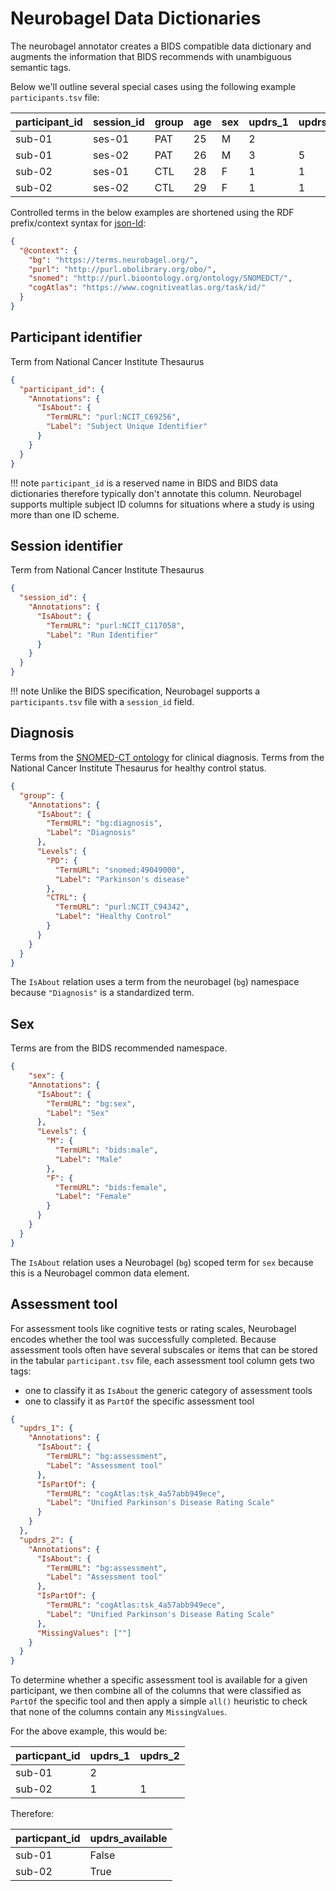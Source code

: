 # Neurobagel Data Dictionaries

The neurobagel annotator creates a BIDS compatible data dictionary
and augments the information that BIDS recommends with 
unambiguous semantic tags.

Below we'll outline several special cases using the following example `participants.tsv` file:

| participant_id | session_id | group | age | sex | updrs_1 | updrs_2 |
|----------------|------------|-------|-----|-----|---------|---------|
| sub-01         | ses-01     | PAT   | 25  | M   | 2       |         |
| sub-01         | ses-02     | PAT   | 26  | M   | 3       | 5       |
| sub-02         | ses-01     | CTL   | 28  | F   | 1       | 1       |
| sub-02         | ses-02     | CTL   | 29  | F   | 1       | 1       |

Controlled terms in the below examples are shortened using the RDF prefix/context
syntax for [json-ld](https://w3c.github.io/json-ld-syntax/#the-context):

```json
{
  "@context": {
    "bg": "https://terms.neurobagel.org/",
    "purl": "http://purl.obolibrary.org/obo/",
    "snomed": "http://purl.bioontology.org/ontology/SNOMEDCT/",
    "cogAtlas": "https://www.cognitiveatlas.org/task/id/"
  }
}
```

## Participant identifier

Term from National Cancer Institute Thesaurus

```json hl_lines="5-6"
{
  "participant_id": {
    "Annotations": {
      "IsAbout": {
        "TermURL": "purl:NCIT_C69256",
        "Label": "Subject Unique Identifier"
      }
    }
  }
}

```

!!! note
    `participant_id` is a reserved name in BIDS and BIDS data dictionaries
    therefore typically don't annotate this column. Neurobagel supports
    multiple subject ID columns for situations where a study is using more than
    one ID scheme.

## Session identifier

Term from National Cancer Institute Thesaurus

```json hl_lines="5-6"
{
  "session_id": {
    "Annotations": {
      "IsAbout": {
        "TermURL": "purl:NCIT_C117058",
        "Label": "Run Identifier"
      }
    }
  }
}

```

!!! note
    Unlike the BIDS specification, Neurobagel supports a `participants.tsv`
    file with a `session_id` field.

## Diagnosis

Terms from the [SNOMED-CT ontology](https://browser.ihtsdotools.org/) for clinical diagnosis.
Terms from the National Cancer Institute Thesaurus for healthy control status.

```json hl_lines="5-6 10-11 14-15"
{
  "group": {
    "Annotations": {
      "IsAbout": {
        "TermURL": "bg:diagnosis",
        "Label": "Diagnosis"
      },
      "Levels": {
        "PD": {
          "TermURL": "snomed:49049000",
          "Label": "Parkinson's disease"
        },
        "CTRL": {
          "TermURL": "purl:NCIT_C94342",
          "Label": "Healthy Control"
        }
      }
    }
  }
}
```

The `IsAbout` relation uses a term from the neurobagel (`bg`) namespace because
`"Diagnosis"` is a standardized term.

## Sex

Terms are from the BIDS recommended namespace.

```json
{
    "sex": {
    "Annotations": {
      "IsAbout": {
        "TermURL": "bg:sex",
        "Label": "Sex"
      },
      "Levels": {
        "M": {
          "TermURL": "bids:male",
          "Label": "Male"
        },
        "F": {
          "TermURL": "bids:female",
          "Label": "Female"
        }
      }
    }
  }
}
```

The `IsAbout` relation uses a Neurobagel (`bg`) scoped term for `sex` because 
this is a Neurobagel common data element.

## Assessment tool

For assessment tools like cognitive tests or rating scales, 
Neurobagel encodes whether the tool was successfully completed.
Because assessment tools often have several subscales or items 
that can be stored in the tabular `participant.tsv` file,
each assessment tool column gets two tags:

- one to classify it as `IsAbout` the generic category of assessment tools
- one to classify it as `PartOf` the specific assessment tool

```json hl_lines="4 8 24"
{
  "updrs_1": {
    "Annotations": {
      "IsAbout": {
        "TermURL": "bg:assessment",
        "Label": "Assessment tool"
      },
      "IsPartOf": {
        "TermURL": "cogAtlas:tsk_4a57abb949ece",
        "Label": "Unified Parkinson's Disease Rating Scale"
      }
    }
  },
  "updrs_2": {
    "Annotations": {
      "IsAbout": {
        "TermURL": "bg:assessment",
        "Label": "Assessment tool"
      },
      "IsPartOf": {
        "TermURL": "cogAtlas:tsk_4a57abb949ece",
        "Label": "Unified Parkinson's Disease Rating Scale"
      },
      "MissingValues": [""]
    }
  }
}
```

To determine whether a specific assessment tool is available for a given participant,
we then combine all of the columns that were classified as `PartOf` the specific tool
and then apply a simple `all()` heuristic to check that none of the columns
contain any `MissingValues`.

For the above example, this would be:

| particpant_id | updrs_1 | updrs_2 |
|---------------|---------|---------|
| sub-01        | 2       |         |
| sub-02        | 1       | 1       |

Therefore: 

| particpant_id | updrs_available |
|---------------|-----------------|
| sub-01        | False           |
| sub-02        | True            |

